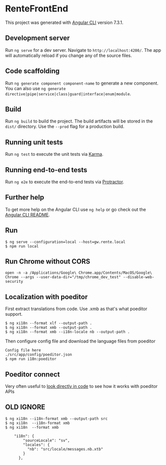# RenteFrontEnd

This project was generated with [Angular CLI](https://github.com/angular/angular-cli) version 7.3.1.
  
## Development server

Run `ng serve` for a dev server. Navigate to `http://localhost:4200/`. The app will automatically reload if you change any of the source files.

## Code scaffolding

Run `ng generate component component-name` to generate a new component. You can also use `ng generate directive|pipe|service|class|guard|interface|enum|module`.

## Build

Run `ng build` to build the project. The build artifacts will be stored in the `dist/` directory. Use the `--prod` flag for a production build.

## Running unit tests

Run `ng test` to execute the unit tests via [Karma](https://karma-runner.github.io).

## Running end-to-end tests

Run `ng e2e` to execute the end-to-end tests via [Protractor](http://www.protractortest.org/).

## Further help

To get more help on the Angular CLI use `ng help` or go check out the [Angular CLI README](https://github.com/angular/angular-cli/blob/master/README.md).

## Run
    $ ng serve --configuration=local --host=gw.rente.local
    $ npm run local

## Run Chrome without CORS
    open -n -a /Applications/Google\ Chrome.app/Contents/MacOS/Google\ Chrome --args --user-data-dir="/tmp/chrome_dev_test" --disable-web-security

## Localization with poeditor
First extract translations from code. Use .xmb as that's what poeditor support. 

    $ ng xi18n --format xlf --output-path .
    $ ng xi18n --format xmb --output-path .
    $ ng xi18n --format xmb --i18n-locale nb --output-path .

Then configure config file and download the language files from poeditor

    Config file here
    ./src/app/config/poeditor.json
    $ npm run i18n:poeditor

## Poeditor connect
Very often useful to [look directly in code](https://github.com/marstonstudio/poeditor-connector/blob/master/app/index.js) to see how it works with poeditor APIs

        

## OLD IGNORE
    $ ng xi18n --i18n-format xmb --output-path src
    $ ng xi18n  --i18n-format xmb
    $ ng xi18n  --format xmb

```
    "i18n": {
        "sourceLocale": "sv",
        "locales": {
          "nb": "src/locale/messages.nb.xtb"
        }
      },
```
